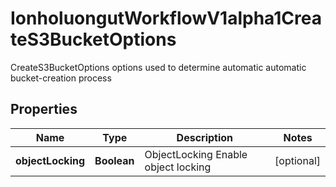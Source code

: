 

# IonholuongutWorkflowV1alpha1CreateS3BucketOptions

CreateS3BucketOptions options used to determine automatic automatic bucket-creation process

## Properties

Name | Type | Description | Notes
------------ | ------------- | ------------- | -------------
**objectLocking** | **Boolean** | ObjectLocking Enable object locking |  [optional]




